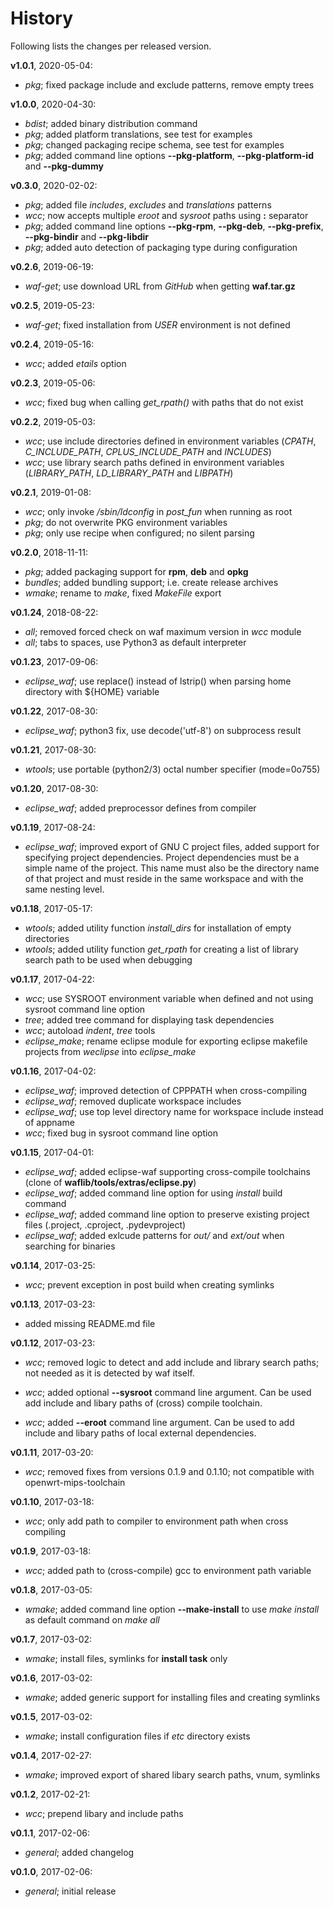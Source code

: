 History
=======

Following lists the changes per released version.

**v1.0.1**, 2020-05-04:

- *pkg*; fixed package include and exclude patterns, remove empty trees

**v1.0.0**, 2020-04-30:

- *bdist*; added binary distribution command
- *pkg*; added platform translations, see test for examples
- *pkg*; changed packaging recipe schema, see test for examples
- *pkg*; added command line options **--pkg-platform**, **--pkg-platform-id** and **--pkg-dummy**

**v0.3.0**, 2020-02-02:

- *pkg*; added file _includes_, _excludes_ and _translations_ patterns
- *wcc*; now accepts multiple _eroot_ and _sysroot_ paths using **:** separator
- *pkg*; added command line options **--pkg-rpm**, **--pkg-deb**, **--pkg-prefix**, **--pkg-bindir** and **--pkg-libdir**
- *pkg*; added auto detection of packaging type during configuration

**v0.2.6**, 2019-06-19:

- *waf-get*; use download URL from _GitHub_ when getting **waf.tar.gz**

**v0.2.5**, 2019-05-23:

- *waf-get*; fixed installation from _USER_ environment is not defined

**v0.2.4**, 2019-05-16:

- *wcc*; added _etails_ option


**v0.2.3**, 2019-05-06:

- *wcc*; fixed bug when calling _get\_rpath()_ with paths that do not exist


**v0.2.2**, 2019-05-03:

- *wcc*; use include directories defined in environment variables (_CPATH_, _C\_INCLUDE\_PATH_, _CPLUS\_INCLUDE\_PATH_ and _INCLUDES_)
- *wcc*; use library search paths defined in environment variables (_LIBRARY\_PATH_, _LD\_LIBRARY\_PATH_ and  _LIBPATH_)


**v0.2.1**, 2019-01-08:

- *wcc*; only invoke */sbin/ldconfig* in *post_fun* when running as root
- *pkg*; do not overwrite PKG environment variables
- *pkg*; only use recipe when configured; no silent parsing


**v0.2.0**, 2018-11-11:

- *pkg*; added packaging support for **rpm**, **deb** and **opkg**
- *bundles*; added bundling support; i.e. create release archives
- *wmake*; rename to _make_, fixed _MakeFile_ export 


**v0.1.24**, 2018-08-22:

- *all*; removed forced check on waf maximum version in _wcc_ module
- *all*; tabs to spaces, use Python3 as default interpreter


**v0.1.23**, 2017-09-06:

- *eclipse_waf*; use replace() instead of lstrip() when parsing home directory with ${HOME} variable


**v0.1.22**, 2017-08-30:

- *eclipse_waf*; python3 fix, use decode('utf-8') on subprocess result


**v0.1.21**, 2017-08-30:

- *wtools*; use portable (python2/3) octal number specifier (mode=0o755)


**v0.1.20**, 2017-08-30:

- *eclipse_waf*; added preprocessor defines from compiler


**v0.1.19**, 2017-08-24:

- *eclipse_waf*; improved export of GNU C project files, added support for specifying project dependencies. Project dependencies must be a simple name of the project. This name must also be the directory name of that project and must reside in the same workspace and with the same nesting level.


**v0.1.18**, 2017-05-17:

- *wtools*; added utility function *install_dirs* for installation of empty directories
- *wtools*; added utility function *get_rpath* for creating a list of library search path to be used when debugging


**v0.1.17**, 2017-04-22:

- *wcc*; use SYSROOT environment variable when defined and not using sysroot command line option
- *tree*; added tree command for displaying task dependencies
- *wcc*; autoload *indent*, *tree* tools
- *eclipse_make*; rename eclipse module for exporting eclipse makefile projects from _weclipse_ into *eclipse_make*

**v0.1.16**, 2017-04-02:

- *eclipse_waf*; improved detection of CPPPATH when cross-compiling
- *eclipse_waf*; removed duplicate workspace includes
- *eclipse_waf*; use top level directory name for workspace include instead of appname
- *wcc*; fixed bug in sysroot command line option

**v0.1.15**, 2017-04-01:

- *eclipse_waf*; added eclipse-waf supporting cross-compile toolchains (clone of  **waflib/tools/extras/eclipse.py**)
- *eclipse_waf*; added command line option for using _install_ build command
- *eclipse_waf*; added command line option to preserve existing project files (.project, .cproject, .pydevproject)
- *eclipse_waf*; added exlcude patterns for _out/_ and _ext/out_ when searching for binaries 

**v0.1.14**, 2017-03-25:

- *wcc*; prevent exception in post build when creating symlinks

**v0.1.13**, 2017-03-23:

- added missing README.md file

**v0.1.12**, 2017-03-23:

- *wcc*; removed logic to detect and add include and library search paths; not needed as it is detected by waf itself.

- *wcc*; added optional **--sysroot** command line argument. Can be used add include and libary paths of (cross) compile toolchain.

- *wcc*; added **--eroot** command line argument. Can be used to add include and libary paths of local external dependencies.

**v0.1.11**, 2017-03-20:

- *wcc*; removed fixes from versions 0.1.9 and 0.1.10; not compatible with openwrt-mips-toolchain

**v0.1.10**, 2017-03-18:

- *wcc*; only add path to compiler to environment path when cross compiling

**v0.1.9**, 2017-03-18:

- *wcc*; added path to (cross-compile) gcc to environment path variable

**v0.1.8**, 2017-03-05:

- *wmake*; added command line option **--make-install** to use *make install* as default command on *make all*

**v0.1.7**, 2017-03-02:

- *wmake*; install files, symlinks for **install task** only

**v0.1.6**, 2017-03-02:

- *wmake*; added generic support for installing files and creating symlinks

**v0.1.5**, 2017-03-02:

- *wmake*; install configuration files if _etc_ directory exists

**v0.1.4**, 2017-02-27:

- *wmake*; improved export of shared libary search paths, vnum, symlinks

**v0.1.2**, 2017-02-21:

- *wcc*; prepend libary and include paths

**v0.1.1**, 2017-02-06:

- *general*; added changelog

**v0.1.0**, 2017-02-06:

- *general*; initial release

